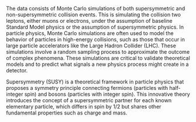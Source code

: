 The data consists of Monte Carlo simulations of both supersymmetric and non-supersymmetric collision events. This is simulating the collision two leptons, either muons or electrons, under the assumption of baseline Standard Model physics or the assumption of supersymmetric physics. In particle physics, Monte Carlo simulations are often used to model the behavior of particles in high-energy collisions, such as those that occur in large particle accelerators like the Large Hadron Collider (LHC). These simulations involve a random sampling process to approximate the outcome of complex phenomena. These simulations are critical to validate theoretical models and to predict what signals a new physics process might create in a detector.

Supersymmetry (SUSY) is a theoretical framework in particle physics that proposes a symmetry principle connecting fermions (particles with half-integer spin) and bosons (particles with integer spin). This innovative theory introduces the concept of a supersymmetric partner for each known elementary particle, which differs in spin by 1/2 but shares other fundamental properties such as charge and mass.

